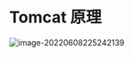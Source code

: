 # Tomcat 原理

![image-20220608225242139](http://blog-shifty.oss-cn-shanghai.aliyuncs.com/uPic/image-20220608225242139.png)